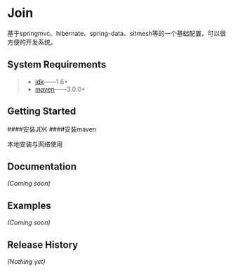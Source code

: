 [jdk]:http://www.oracle.com/technetwork/java/javase/downloads/index.html
[maven]:http://maven.apache.org/
# Join
基于springmvc、hibernate、spring-data、sitmesh等的一个基础配置，可以很方便的开发系统。

## System Requirements
> + [jdk][jdk]——1.6+
> + [maven][maven]——3.0.0+
>

## Getting Started

####安装JDK
####安装maven

本地安装与网络使用




## Documentation
_(Coming soon)_

## Examples
_(Coming soon)_

## Release History
_(Nothing yet)_
